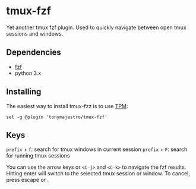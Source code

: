 # tmux-fzf
Yet another tmux fzf plugin. Used to quickly navigate between open tmux sessions and windows.

## Dependencies
- [fzf](https://github.com/junegunn/fzf)
- python 3.x

## Installing
The easiest way to install tmux-fzz is to use [TPM](https://github.com/tmux-plugins/tpm):
```
set -g @plugin 'tonymajestro/tmux-fzf'
```

## Keys
`prefix` + `f`: search for tmux windows in current session
`prefix` + `F`: search for running tmux sessions

You can use the arrow keys or `<C-j>` and `<C-k>` to navigate the fzf results. Hitting enter will switch to the selected tmux session or window. To cancel, press escape or <C-c>.
